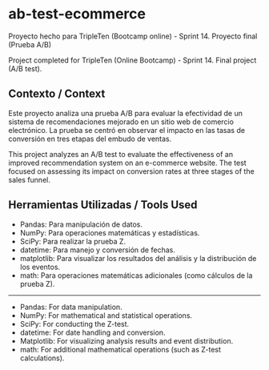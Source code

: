 # ab-test-ecommerce

Proyecto hecho para TripleTen (Bootcamp online) - Sprint 14. Proyecto final (Prueba A/B) 

Project completed for TripleTen (Online Bootcamp) - Sprint 14. Final project (A/B test).

## Contexto / Context
Este proyecto analiza una prueba A/B para evaluar la efectividad de un sistema de recomendaciones mejorado en un sitio web de comercio electrónico. La prueba se centró en observar el impacto en las tasas de conversión en tres etapas del embudo de ventas.

This project analyzes an A/B test to evaluate the effectiveness of an improved recommendation system on an e-commerce website. The test focused on assessing its impact on conversion rates at three stages of the sales funnel.

## Herramientas Utilizadas / Tools Used
- Pandas: Para manipulación de datos.
- NumPy: Para operaciones matemáticas y estadísticas.
- SciPy: Para realizar la prueba Z.
- datetime: Para manejo y conversión de fechas.
- matplotlib: Para visualizar los resultados del análisis y la distribución de los eventos.
- math: Para operaciones matemáticas adicionales (como cálculos de la prueba Z).

---

- Pandas: For data manipulation.
- NumPy: For mathematical and statistical operations.
- SciPy: For conducting the Z-test.
- datetime: For date handling and conversion.
- Matplotlib: For visualizing analysis results and event distribution.
- math: For additional mathematical operations (such as Z-test calculations).
